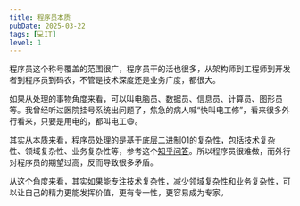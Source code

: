 ```yaml
---
title: 程序员本质
pubDate: 2025-03-22
tags: [💻IT]
level: 1
---
```


程序员这个称号覆盖的范围很广，程序员干的活也很多，从架构师到工程师到开发者到程序员到码农，不管是技术深度还是业务广度，都很大。

如果从处理的事物角度来看，可以叫电脑员、数据员、信息员、计算员、图形员等。我曾经听过医院挂号系统出问题了，焦急的病人喊“快叫电工修”，看来很多外行看来，只要是用电的，都叫电工😄。

其实从本质来看，程序员处理的是基于底层二进制01的复杂性，包括技术复杂性、领域复杂性、业务复杂性等，参考这个[知乎问答]。所以程序员很难做，而外行对程序员的期望过高，反而导致很多矛盾。

从这个角度来看，其实如果能专注技术复杂性，减少领域复杂性和业务复杂性，可以让自己的精力更能发挥价值，更有专一性，更容易成为专家。


[知乎问答]: https://www.zhihu.com/question/658580621/answer/51711922668
